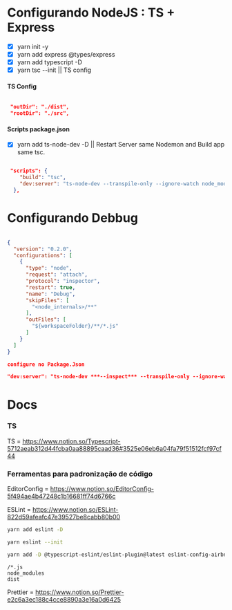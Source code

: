 

# Configurando NodeJS : TS + Express
- [x] yarn init -y
- [x] yarn add express @types/express
- [x] yarn add typescript -D
- [x] yarn tsc --init || TS config

#### TS Config
```tsconfig.json

 "outDir": "./dist",
 "rootDir": "./src",

```


#### Scripts package.json

- [x] yarn add ts-node-dev -D || Restart Server same Nodemon and Build app same tsc.

```package.json

 "scripts": {
    "build": "tsc",
    "dev:server": "ts-node-dev --transpile-only --ignore-watch node_modules src/server.ts"
  },

```


# Configurando Debbug

```launch.json

{
  "version": "0.2.0",
  "configurations": [
    {
      "type": "node",
      "request": "attach",
      "protocol": "inspector",
      "restart": true,
      "name": "Debug",
      "skipFiles": [
        "<node_internals>/**"
      ],
      "outFiles": [
        "${workspaceFolder}/**/*.js"
      ]
    }
  ]
}

configure no Package.Json

"dev:server": "ts-node-dev ***--inspect*** --transpile-only --ignore-watch node_modules src/server.ts"

```



# Docs

### TS
TS = https://www.notion.so/Typescript-5712aeab312d44fcba0aa88895caad36#3525e06eb6a04fa79f51512fcf97cf44

###  Ferramentas para padronização de código

EditorConfig = https://www.notion.so/EditorConfig-5f494ae4b47248c1b16681ff74d6766c

ESLint = https://www.notion.so/ESLint-822d59afeafc47e39527be8cabb80b00


```bash
yarn add eslint -D

```

```bash
yarn eslint --init

```

```bash
yarn add -D @typescript-eslint/eslint-plugin@latest eslint-config-airbnb-base@latest eslint-plugin-import@^2.22.1 @typescript-eslint/parser@latest
```

```.eslintignore
/*.js
node_modules
dist
```


Prettier = https://www.notion.so/Prettier-e2c6a3ec188c4cce8890a3e16a0d6425
